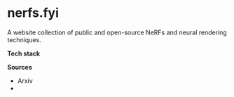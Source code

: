 # nerfs.fyi
A website collection of public and open-source NeRFs and neural rendering techniques.

**Tech stack**


**Sources**
- Arxiv
- 
